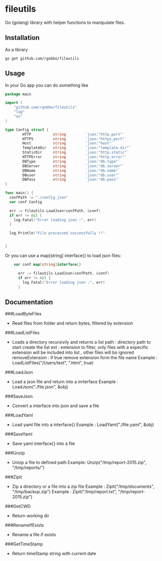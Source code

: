 # fileutils
Go (golang) library with helper functions to manipulate files.

## Installation

As a library

```shell
go get github.com/rgobbo/fileutils
```

## Usage

In your Go app you can do something like

```go
package main

import (
    "github.com/rgobbo/fileutils"
    "log"
    "os"
)

type Config struct {
    	HTTP          string         `json:"http.port"`
    	HTTPS         string         `json:"https.port"`
    	Host          string         `json:"host"`
    	TemplateDir   string         `json:"template.dir"`
    	StaticDir     string         `json:"http.static"`
    	HTTPError     string         `json:"http.error"`
    	DBType        string         `json:"db.type"`
    	DBServer      string         `json:"db.server"`
    	DBName        string         `json:"db.name"`
    	DBuser        string         `json:"db.user"`
    	DBPass        string         `json:"db.pass"`
}

func main() {
  confPath := "./config.json"
  var conf Config

  err := fileutils.LoadJson(confPath, &conf)
  if err != nil {
  	log.Fatal("Error loading json :", err)
  }

  log.Println("File processed successfully !!"


}
```

Or you can use a map[string] interface{} to load json files:

```go
    var conf map[string]interface{}

      err := fileutils.LoadJson(confPath, &conf)
      if err != nil {
      	log.Fatal("Error loading json :", err)
      }
```


## Documentation

###LoadByteFiles
 - Read files from folder and return bytes, filtered by extension

###LoadListFiles
 - Loads a directory recursivily and returns a list
 path : directory path to start create the list
 ext : extension to filter, only files with a especific extension will be included into list , other files will bo ignored
 removeExtension : if true remove extension form the file name
 Example : LoadListFiles("/Users/test", ".html", true)

###LoadJson
 - Load a json file and return into a inrterface
 Example : LoadJson("./file.json", &obj)

###SaveJson
 - Convert a interface into json and save a file

###LoadYaml
 - Load yaml file into a interface{}
 Example : LoadYaml("./file.yaml", &obj)

###SaveYaml
 - Save yaml interface{} into a file

###Unzip
 - Unizp a file to defined path
 Example: Unzip("/tmp/report-2015.zip", "/tmp/reports/")

###Zipit
 - Zip a directory or a file into a zip file
 Example : Zipit("/tmp/documents", "/tmp/backup.zip")
 Example : Zipit("/tmp/report.txt", "/tmp/report-2015.zip")

###GetCWD
 - Return working dir

###RenameIfExists
 - Rename a file if exists

###GetTimeStamp
 - Return timeStamp string with current date

